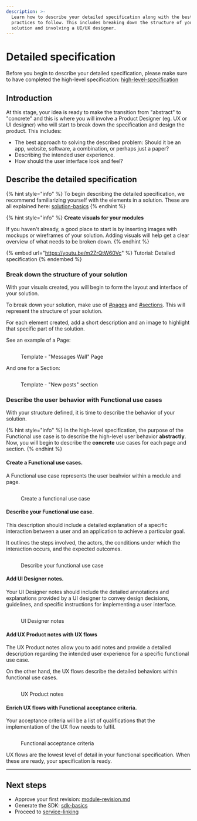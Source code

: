```yaml
---
description: >-
  Learn how to describe your detailed specification along with the best
  practices to follow. This includes breaking down the structure of your
  solution and involving a UI/UX designer.
---
```


# Detailed specification

Before you begin to describe your detailed specification, please make sure to have completed the high-level specification: [high-level-specification](high-level-specification/ "mention")

## Introduction

At this stage, your idea is ready to make the transition from "abstract" to "concrete" and this is where you will involve a Product Designer (eg. UX or UI designer) who will start to break down the specification and design the product. This includes:

* The best approach to solving the described problem: Should it be an app, website, software, a combination, or perhaps just a paper?
* Describing the intended user experience.
* How should the user interface look and feel?



## Describe the detailed specification

{% hint style="info" %}
To begin describing the detailed specification, we recommend familiarizing yourself with the elements in a solution. These are all explained here: [solution-basics](solution-basics/ "mention")
{% endhint %}

{% hint style="info" %}
**Create visuals for your modules**

If you haven't already, a good place to start is by inserting images with mockups or wireframes of your solution. Adding visuals will help get a clear overview of what needs to be broken down.
{% endhint %}



{% embed url="https://youtu.be/m2ZrQtW60Vc" %}
Tutorial: Detailed specification
{% endembed %}

### Break down the structure of your solution

With your visuals created, you will begin to form the layout and interface of your solution.&#x20;

To break down your solution, make use of [#pages](solution-basics/#pages "mention") and [#sections](solution-basics/#sections "mention"). This will represent the structure of your solution.

For each element created, add a short description and an image to highlight that specific part of the solution.

See an example of a Page:

<figure><img src="../../.gitbook/assets/CleanShot 2024-07-03 at 08.50.09@2x.png" alt=""><figcaption><p>Template - "Messages Wall" Page</p></figcaption></figure>

And one for a Section:

<figure><img src="../../.gitbook/assets/CleanShot 2024-07-03 at 08.51.11@2x.png" alt=""><figcaption><p>Template - "New posts" section</p></figcaption></figure>



### Describe the user behavior with Functional use cases

With your structure defined, it is time to describe the behavior of your solution.

{% hint style="info" %}
In the high-level specification, the purpose of the Functional use case is to describe the high-level user behavior **abstractly**. Now, you will begin to describe the **concrete** use cases for each page and section.&#x20;
{% endhint %}

#### Create a Functional use cases.

A Functional use case represents the user beahvior within a module and page.

<figure><img src="../../.gitbook/assets/CleanShot 2024-07-02 at 14.25.33@2x.png" alt=""><figcaption><p>Create a functional use case</p></figcaption></figure>

#### Describe your Functional use case.&#x20;

This description should include a detailed explanation of a specific interaction between a user and an application to achieve a particular goal.&#x20;

It outlines the steps involved, the actors, the conditions under which the interaction occurs, and the expected outcomes.&#x20;

<figure><img src="../../.gitbook/assets/CleanShot 2024-07-02 at 14.28.46@2x.png" alt=""><figcaption><p>Describe your functional use case</p></figcaption></figure>

#### Add UI Designer notes.&#x20;

Your UI Designer notes should include the detailed annotations and explanations provided by a UI  designer to convey design decisions, guidelines, and specific instructions for implementing a user interface.

<figure><img src="../../.gitbook/assets/CleanShot 2024-07-02 at 14.32.46@2x.png" alt=""><figcaption><p>UI Designer notes</p></figcaption></figure>

#### Add UX Product notes with UX flows

The UX Product notes allow you to add notes and provide a detailed description regarding the intended user experience for a specific functional use case.

On the other hand, the UX flows describe the detailed behaviors within functional use cases.

<figure><img src="../../.gitbook/assets/CleanShot 2024-07-02 at 14.33.42@2x.png" alt=""><figcaption><p>UX Product notes</p></figcaption></figure>

#### Enrich UX flows with Functional acceptance criteria.

Your acceptance criteria will be a list of qualifications that the implementation of the UX flow needs to fulfil.

<figure><img src="../../.gitbook/assets/CleanShot 2024-07-02 at 14.35.53@2x.png" alt=""><figcaption><p>Functional acceptance criteria</p></figcaption></figure>

UX flows are the lowest level of detail in your functional specification. When these are ready, your specification is ready.

***



## Next steps

* Approve your first revision: [module-revision.md](module-revision.md "mention")
* Generate the SDK: [sdk-basics](../implementation/sdk-basics/ "mention")
* Proceed to [service-linking](../documentation/service-linking/ "mention")

